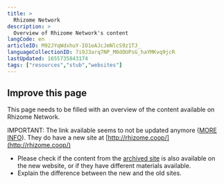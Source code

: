 ```yaml
---
title: >
  Rhizome Network
description: >
  Overview of Rhizome Network's content
langCode: en
articleID: M92JYqWdxhuY-IO1eAJcJmNlcS9z1TJ_
languageCollectionID: 7i9J3arq7NP_M0dOUPsG_haYMKvq9jcR
lastUpdated: 1655735843174
tags: ["resources","stub","websites"]
---
```


## **Improve this page**

This page needs to be filled with an overview of the content available on Rhizome Network.

IMPORTANT: The link available seems to not be updated anymore ([MORE INFO](https://rhizomenetwork.wordpress.com/)). They do have a new site at [http://rhizome.coop/](http://rhizome.coop/)

-   Please check if the content from the [archived site](https://rhizomenetwork.wordpress.com/resources/) is also available on the new website, or if they have different materials available.
-   Explain the difference between the new and the old sites.